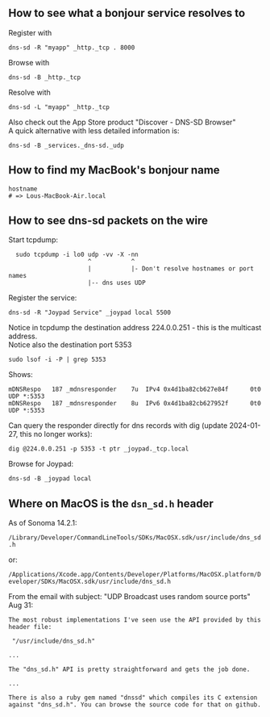 ## How to see what a bonjour service resolves to  
  
Register with  
  
    dns-sd -R "myapp" _http._tcp . 8000  
  
Browse with  
  
    dns-sd -B _http._tcp  
  
Resolve with  
  
    dns-sd -L "myapp" _http._tcp  
  
Also check out the App Store product "Discover - DNS-SD Browser"  
A quick alternative with less detailed information is:  
  
    dns-sd -B _services._dns-sd._udp  
  
  
## How to find my MacBook's bonjour name  
  
    hostname  
    # => Lous-MacBook-Air.local  
  
  
## How to see dns-sd packets on the wire  
  
  
Start tcpdump:  
  
```  
  sudo tcpdump -i lo0 udp -vv -X -nn  
                      ^           ^  
                      |           |- Don't resolve hostnames or port names  
                      |-- dns uses UDP  
```  
  
Register the service:  
  
    dns-sd -R "Joypad Service" _joypad local 5500  
  
Notice in tcpdump the destination address 224.0.0.251 - this is the multicast address.  
Notice also the destination port 5353  
  
    sudo lsof -i -P | grep 5353  
  
Shows:   
  
    mDNSRespo   187 _mdnsresponder    7u  IPv4 0x4d1ba82cb627e84f      0t0    UDP *:5353  
    mDNSRespo   187 _mdnsresponder    8u  IPv6 0x4d1ba82cb627952f      0t0    UDP *:5353  
  
Can query the responder directly for dns records with dig (update 2024-01-27, this no longer works):  
  
    dig @224.0.0.251 -p 5353 -t ptr _joypad._tcp.local  
  
Browse for Joypad:  
  
    dns-sd -B _joypad local  
  
  
## Where on MacOS is the `dsn_sd.h` header  
  
As of Sonoma 14.2.1:  
  
`/Library/Developer/CommandLineTools/SDKs/MacOSX.sdk/usr/include/dns_sd.h`  
  
or:  
  
`/Applications/Xcode.app/Contents/Developer/Platforms/MacOSX.platform/Developer/SDKs/MacOSX.sdk/usr/include/dns_sd.h`  
  
  
From the email with subject: "UDP Broadcast uses random source ports" Aug 31:  
  
    The most robust implementations I've seen use the API provided by this  
    header file:  
  
     "/usr/include/dns_sd.h"  
  
    ...  
  
    The "dns_sd.h" API is pretty straightforward and gets the job done.  
  
    ...  
  
    There is also a ruby gem named "dnssd" which compiles its C extension  
    against "dns_sd.h". You can browse the source code for that on github.  

